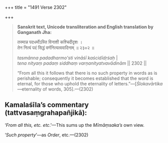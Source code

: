 +++
title = "1491 Verse 2302"

+++
> **Sanskrit text, Unicode transliteration and English translation by Ganganath Jha:** 
>
> तस्मान्न पदधर्मोऽस्ति विनाशी कश्चिदीदृशः ।  
> तेन नित्यं पदं सिद्धं वर्णनित्यत्ववादिनाम् ॥ २३०२ ॥ 
>
> *tasmānna padadharmo'sti vināśī kaścidīdṛśaḥ* \|  
> *tena nityaṃ padaṃ siddhaṃ varṇanityatvavādinām* \|\| 2302 \|\| 
>
> “From all this it follows that there is no such property in words as is perishable; consequently it becomes established that the word is eternal, for those who uphold the eternality of letters.”—[*Ślokavārtika*—eternality of words, 305].—(2302)



## Kamalaśīla’s commentary (tattvasaṃgrahapañjikā):

‘*From all this, etc. etc*.’—This sums up the *Mīmāṃsaka’s* own view.

‘*Such property*’—as *Order*, etc.—(2302)


